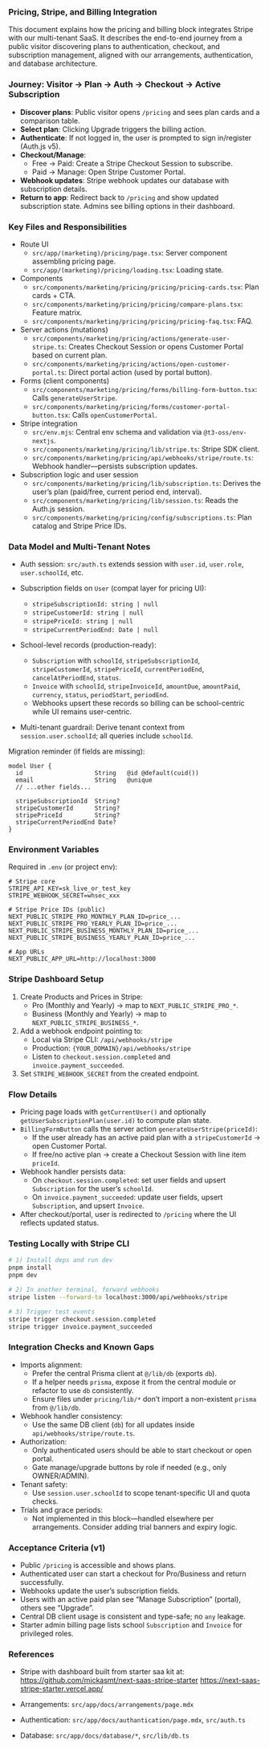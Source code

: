 ### Pricing, Stripe, and Billing Integration

This document explains how the pricing and billing block integrates Stripe with our multi-tenant SaaS. It describes the end-to-end journey from a public visitor discovering plans to authentication, checkout, and subscription management, aligned with our arrangements, authentication, and database architecture.

### Journey: Visitor → Plan → Auth → Checkout → Active Subscription

- **Discover plans**: Public visitor opens `/pricing` and sees plan cards and a comparison table.
- **Select plan**: Clicking Upgrade triggers the billing action.
- **Authenticate**: If not logged in, the user is prompted to sign in/register (Auth.js v5).
- **Checkout/Manage**:
  - Free → Paid: Create a Stripe Checkout Session to subscribe.
  - Paid → Manage: Open Stripe Customer Portal.
- **Webhook updates**: Stripe webhook updates our database with subscription details.
- **Return to app**: Redirect back to `/pricing` and show updated subscription state. Admins see billing options in their dashboard.

### Key Files and Responsibilities

- Route UI
  - `src/app/(marketing)/pricing/page.tsx`: Server component assembling pricing page.
  - `src/app/(marketing)/pricing/loading.tsx`: Loading state.
- Components
  - `src/components/marketing/pricing/pricing/pricing-cards.tsx`: Plan cards + CTA.
  - `src/components/marketing/pricing/pricing/compare-plans.tsx`: Feature matrix.
  - `src/components/marketing/pricing/pricing/pricing-faq.tsx`: FAQ.
- Server actions (mutations)
  - `src/components/marketing/pricing/actions/generate-user-stripe.ts`: Creates Checkout Session or opens Customer Portal based on current plan.
  - `src/components/marketing/pricing/actions/open-customer-portal.ts`: Direct portal action (used by portal button).
- Forms (client components)
  - `src/components/marketing/pricing/forms/billing-form-button.tsx`: Calls `generateUserStripe`.
  - `src/components/marketing/pricing/forms/customer-portal-button.tsx`: Calls `openCustomerPortal`.
- Stripe integration
  - `src/env.mjs`: Central env schema and validation via `@t3-oss/env-nextjs`.
  - `src/components/marketing/pricing/lib/stripe.ts`: Stripe SDK client.
  - `src/components/marketing/pricing/api/webhooks/stripe/route.ts`: Webhook handler—persists subscription updates.
- Subscription logic and user session
  - `src/components/marketing/pricing/lib/subscription.ts`: Derives the user’s plan (paid/free, current period end, interval).
  - `src/components/marketing/pricing/lib/session.ts`: Reads the Auth.js session.
  - `src/components/marketing/pricing/config/subscriptions.ts`: Plan catalog and Stripe Price IDs.

### Data Model and Multi‑Tenant Notes

- Auth session: `src/auth.ts` extends session with `user.id`, `user.role`, `user.schoolId`, etc.
- Subscription fields on `User` (compat layer for pricing UI):
  - `stripeSubscriptionId: string | null`
  - `stripeCustomerId: string | null`
  - `stripePriceId: string | null`
  - `stripeCurrentPeriodEnd: Date | null`
- School-level records (production-ready):
  - `Subscription` with `schoolId`, `stripeSubscriptionId`, `stripeCustomerId`, `stripePriceId`, `currentPeriodEnd`, `cancelAtPeriodEnd`, `status`.
  - `Invoice` with `schoolId`, `stripeInvoiceId`, `amountDue`, `amountPaid`, `currency`, `status`, `periodStart`, `periodEnd`.
  - Webhooks upsert these records so billing can be school-centric while UI remains user-centric.

- Multi-tenant guardrail: Derive tenant context from `session.user.schoolId`; all queries include `schoolId`.

Migration reminder (if fields are missing):

```prisma
model User {
  id                    String   @id @default(cuid())
  email                 String   @unique
  // ...other fields...

  stripeSubscriptionId  String?
  stripeCustomerId      String?
  stripePriceId         String?
  stripeCurrentPeriodEnd Date?
}
```

### Environment Variables

Required in `.env` (or project env):

```env
# Stripe core
STRIPE_API_KEY=sk_live_or_test_key
STRIPE_WEBHOOK_SECRET=whsec_xxx

# Stripe Price IDs (public)
NEXT_PUBLIC_STRIPE_PRO_MONTHLY_PLAN_ID=price_...
NEXT_PUBLIC_STRIPE_PRO_YEARLY_PLAN_ID=price_...
NEXT_PUBLIC_STRIPE_BUSINESS_MONTHLY_PLAN_ID=price_...
NEXT_PUBLIC_STRIPE_BUSINESS_YEARLY_PLAN_ID=price_...

# App URLs
NEXT_PUBLIC_APP_URL=http://localhost:3000
```

### Stripe Dashboard Setup

1) Create Products and Prices in Stripe:
   - Pro (Monthly and Yearly) → map to `NEXT_PUBLIC_STRIPE_PRO_*`.
   - Business (Monthly and Yearly) → map to `NEXT_PUBLIC_STRIPE_BUSINESS_*`.
2) Add a webhook endpoint pointing to:
   - Local via Stripe CLI: `/api/webhooks/stripe`
   - Production: `{YOUR_DOMAIN}/api/webhooks/stripe`
   - Listen to `checkout.session.completed` and `invoice.payment_succeeded`.
3) Set `STRIPE_WEBHOOK_SECRET` from the created endpoint.

### Flow Details

- Pricing page loads with `getCurrentUser()` and optionally `getUserSubscriptionPlan(user.id)` to compute plan state.
- `BillingFormButton` calls the server action `generateUserStripe(priceId)`:
  - If the user already has an active paid plan with a `stripeCustomerId` → open Customer Portal.
  - If free/no active plan → create a Checkout Session with line item `priceId`.
- Webhook handler persists data:
  - On `checkout.session.completed`: set user fields and upsert `Subscription` for the user’s `schoolId`.
  - On `invoice.payment_succeeded`: update user fields, upsert `Subscription`, and upsert `Invoice`.
- After checkout/portal, user is redirected to `/pricing` where the UI reflects updated status.

### Testing Locally with Stripe CLI

```bash
# 1) Install deps and run dev
pnpm install
pnpm dev

# 2) In another terminal, forward webhooks
stripe listen --forward-to localhost:3000/api/webhooks/stripe

# 3) Trigger test events
stripe trigger checkout.session.completed
stripe trigger invoice.payment_succeeded
```

### Integration Checks and Known Gaps

- Imports alignment:
  - Prefer the central Prisma client at `@/lib/db` (exports `db`).
  - If a helper needs `prisma`, expose it from the central module or refactor to use `db` consistently.
  - Ensure files under `pricing/lib/*` don’t import a non-existent `prisma` from `@/lib/db`.
- Webhook handler consistency:
  - Use the same DB client (`db`) for all updates inside `api/webhooks/stripe/route.ts`.
- Authorization:
  - Only authenticated users should be able to start checkout or open portal.
  - Gate manage/upgrade buttons by role if needed (e.g., only OWNER/ADMIN).
- Tenant safety:
  - Use `session.user.schoolId` to scope tenant-specific UI and quota checks.
- Trials and grace periods:
  - Not implemented in this block—handled elsewhere per arrangements. Consider adding trial banners and expiry logic.

### Acceptance Criteria (v1)

- Public `/pricing` is accessible and shows plans.
- Authenticated user can start a checkout for Pro/Business and return successfully.
- Webhooks update the user’s subscription fields.
- Users with an active paid plan see “Manage Subscription” (portal), others see “Upgrade”.
- Central DB client usage is consistent and type-safe; no `any` leakage.
- Starter admin billing page lists school `Subscription` and `Invoice` for privileged roles.

### References

- Stripe with dashboard built from starter saa kit at:
https://github.com/mickasmt/next-saas-stripe-starter
https://next-saas-stripe-starter.vercel.app/


- Arrangements: `src/app/docs/arrangements/page.mdx`
- Authentication: `src/app/docs/authantication/page.mdx`, `src/auth.ts`
- Database: `src/app/docs/database/*`, `src/lib/db.ts`



